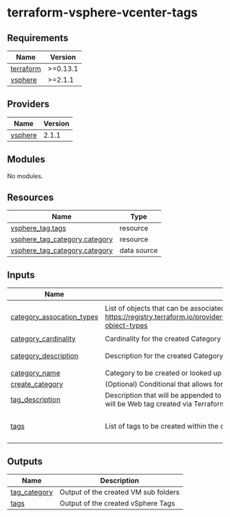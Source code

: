 # terraform-vsphere-vcenter-tags

<!-- BEGINNING OF PRE-COMMIT-TERRAFORM DOCS HOOK -->
## Requirements

| Name | Version |
|------|---------|
| <a name="requirement_terraform"></a> [terraform](#requirement\_terraform) | >=0.13.1 |
| <a name="requirement_vsphere"></a> [vsphere](#requirement\_vsphere) | >=2.1.1 |

## Providers

| Name | Version |
|------|---------|
| <a name="provider_vsphere"></a> [vsphere](#provider\_vsphere) | 2.1.1 |

## Modules

No modules.

## Resources

| Name | Type |
|------|------|
| [vsphere_tag.tags](https://registry.terraform.io/providers/hashicorp/vsphere/latest/docs/resources/tag) | resource |
| [vsphere_tag_category.category](https://registry.terraform.io/providers/hashicorp/vsphere/latest/docs/resources/tag_category) | resource |
| [vsphere_tag_category.category](https://registry.terraform.io/providers/hashicorp/vsphere/latest/docs/data-sources/tag_category) | data source |

## Inputs

| Name | Description | Type | Default | Required |
|------|-------------|------|---------|:--------:|
| <a name="input_category_assocation_types"></a> [category\_assocation\_types](#input\_category\_assocation\_types) | List of objects that can be associated with the created Category. https://registry.terraform.io/providers/hashicorp/vsphere/latest/docs/resources/tag_category#associable-object-types | `list(string)` | <pre>[<br>  "VirtualMachine"<br>]</pre> | no |
| <a name="input_category_cardinality"></a> [category\_cardinality](#input\_category\_cardinality) | Cardinality for the created Category | `string` | `"MULTIPLE"` | no |
| <a name="input_category_description"></a> [category\_description](#input\_category\_description) | Description for the created Category | `string` | `"Category created via Terraform"` | no |
| <a name="input_category_name"></a> [category\_name](#input\_category\_name) | Category to be created or looked up (if create\_category is equal to false) | `string` | n/a | yes |
| <a name="input_create_category"></a> [create\_category](#input\_create\_category) | (Optional) Conditional that allows for the creation of tag categories | `bool` | `true` | no |
| <a name="input_tag_description"></a> [tag\_description](#input\_tag\_description) | Description that will be appended to each Tag that will be created. e.g if the name of the Tag is Web then it will be Web tag created via Terraform | `string` | `"tag created via Terraform"` | no |
| <a name="input_tags"></a> [tags](#input\_tags) | List of tags to be created within the category. Required if var.create\_tags is set to true | `list(string)` | <pre>[<br>  ""<br>]</pre> | no |

## Outputs

| Name | Description |
|------|-------------|
| <a name="output_tag_category"></a> [tag\_category](#output\_tag\_category) | Output of the created VM sub folders |
| <a name="output_tags"></a> [tags](#output\_tags) | Output of the created vSphere Tags |
<!-- END OF PRE-COMMIT-TERRAFORM DOCS HOOK -->
